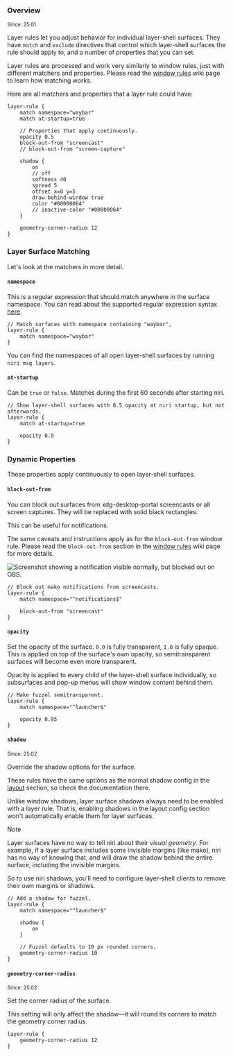 ### Overview

<sup>Since: 25.01</sup>

Layer rules let you adjust behavior for individual layer-shell surfaces.
They have `match` and `exclude` directives that control which layer-shell surfaces the rule should apply to, and a number of properties that you can set.

Layer rules are processed and work very similarly to window rules, just with different matchers and properties.
Please read the [window rules](./Configuration:-Window-Rules.md) wiki page to learn how matching works.

Here are all matchers and properties that a layer rule could have:

```kdl
layer-rule {
    match namespace="waybar"
    match at-startup=true

    // Properties that apply continuously.
    opacity 0.5
    block-out-from "screencast"
    // block-out-from "screen-capture"

    shadow {
        on
        // off
        softness 40
        spread 5
        offset x=0 y=5
        draw-behind-window true
        color "#00000064"
        // inactive-color "#00000064"
    }

    geometry-corner-radius 12
}
```

### Layer Surface Matching

Let's look at the matchers in more detail.

#### `namespace`

This is a regular expression that should match anywhere in the surface namespace.
You can read about the supported regular expression syntax [here](https://docs.rs/regex/latest/regex/#syntax).

```kdl
// Match surfaces with namespace containing "waybar",
layer-rule {
    match namespace="waybar"
}
```

You can find the namespaces of all open layer-shell surfaces by running `niri msg layers`.

#### `at-startup`

Can be `true` or `false`.
Matches during the first 60 seconds after starting niri.

```kdl
// Show layer-shell surfaces with 0.5 opacity at niri startup, but not afterwards.
layer-rule {
    match at-startup=true

    opacity 0.5
}
```

### Dynamic Properties

These properties apply continuously to open layer-shell surfaces.

#### `block-out-from`

You can block out surfaces from xdg-desktop-portal screencasts or all screen captures.
They will be replaced with solid black rectangles.

This can be useful for notifications.

The same caveats and instructions apply as for the `block-out-from` window rule.
Please read the `block-out-from` section in the [window rules](./Configuration:-Window-Rules.md#block-out-from) wiki page for more details.

![Screenshot showing a notification visible normally, but blocked out on OBS.](./img/layer-block-out-from-screencast.png)

```kdl
// Block out mako notifications from screencasts.
layer-rule {
    match namespace="^notifications$"

    block-out-from "screencast"
}
```

#### `opacity`

Set the opacity of the surface.
`0.0` is fully transparent, `1.0` is fully opaque.
This is applied on top of the surface's own opacity, so semitransparent surfaces will become even more transparent.

Opacity is applied to every child of the layer-shell surface individually, so subsurfaces and pop-up menus will show window content behind them.

```kdl
// Make fuzzel semitransparent.
layer-rule {
    match namespace="^launcher$"

    opacity 0.95
}
```

#### `shadow`

<sup>Since: 25.02</sup>

Override the shadow options for the surface.

These rules have the same options as the normal shadow config in the [layout](./Configuration:-Layout.md#shadow) section, so check the documentation there.

Unlike window shadows, layer surface shadows always need to be enabled with a layer rule.
That is, enabling shadows in the layout config section won't automatically enable them for layer surfaces.

> [!NOTE]
> Layer surfaces have no way to tell niri about their *visual geometry*.
> For example, if a layer surface includes some invisible margins (like mako), niri has no way of knowing that, and will draw the shadow behind the entire surface, including the invisible margins.
>
> So to use niri shadows, you'll need to configure layer-shell clients to remove their own margins or shadows.

```kdl
// Add a shadow for fuzzel.
layer-rule {
    match namespace="^launcher$"
    
    shadow {
        on
    }

    // Fuzzel defaults to 10 px rounded corners.
    geometry-corner-radius 10
}
```

#### `geometry-corner-radius`

<sup>Since: 25.02</sup>

Set the corner radius of the surface.

This setting will only affect the shadow—it will round its corners to match the geometry corner radius.

```kdl
layer-rule {
    geometry-corner-radius 12
}
```
